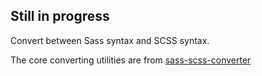 ## Still in progress

Convert between Sass syntax and SCSS syntax.

The core converting utilities are from [
sass-scss-converter](https://github.com/ManuelSch/sass-scss-converter)
